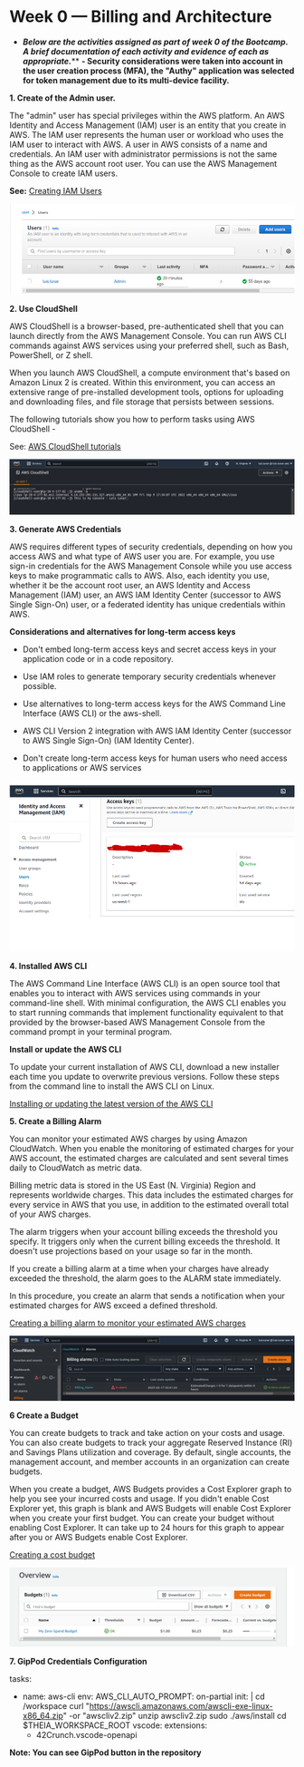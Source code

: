 # Week 0 — Billing and Architecture

 - ***Below are the activities assigned as part of week 0 of the Bootcamp. A brief documentation of each activity and evidence of each  as appropriate.*****
 **- Security considerations were taken into account in the user creation process (MFA), the "Authy" application was selected for token management due to its multi-device facility.**

 **1. Create of the Admin user.**

The "admin" user has special privileges within the AWS platform. An AWS Identity and Access Management (IAM) user is an entity that you create in AWS. The IAM user represents the human user or workload who uses the IAM user to interact with AWS. A user in AWS consists of a name and credentials. An IAM user with administrator permissions is not the same thing as the AWS account root user. You can use the AWS Management Console to create IAM users.

**See:** [Creating IAM Users](https://docs.aws.amazon.com/IAM/latest/UserGuide/id_users_create.html#id_users_create_console)

![Creating Userd Admin](https://github.com/llunarg/aws-bootcamp-cruddur-2023/blob/main/journal/assets/1%20Creation%20of%20the%20Admin%20user..png)

**2. Use CloudShell**

AWS CloudShell is a browser-based, pre-authenticated shell that you can launch directly from the AWS Management Console. You can run AWS CLI commands against AWS services using your preferred shell, such as Bash, PowerShell, or Z shell. 

When you launch AWS CloudShell, a compute environment that's based on Amazon Linux 2 is created. Within this environment, you can access an extensive range of pre-installed development tools, options for uploading and downloading files, and file storage that persists between sessions.

The following tutorials show you how to perform tasks using AWS CloudShell - 

See: [AWS CloudShell tutorials](https://docs.aws.amazon.com/cloudshell/latest/userguide/tutorials.html)

![Using my CloudShell](https://github.com/llunarg/aws-bootcamp-cruddur-2023/blob/main/journal/assets/2%20Use%20CloudShell.png)

**3. Generate AWS Credentials**

AWS requires different types of security credentials, depending on how you access AWS and what type of AWS user you are. For example, you use sign-in credentials for the AWS Management Console while you use access keys to make programmatic calls to AWS. Also, each identity you use, whether it be the account root user, an AWS Identity and Access Management (IAM) user, an AWS IAM Identity Center (successor to AWS Single Sign-On) user, or a federated identity has unique credentials within AWS.

**Considerations and alternatives for long-term access keys**

 - Don't embed long-term access keys and secret access keys in your
   application code or in a code repository.   
  
 - Use IAM roles to generate temporary security credentials whenever   
   possible. 
   
 - Use alternatives to long-term access keys for the AWS Command Line   
   Interface (AWS CLI) or the aws-shell.   
   
 - AWS CLI Version 2 integration with AWS IAM Identity Center (successor
   to AWS Single Sign-On) (IAM Identity Center).   
   
 - Don't create long-term access keys for human users who need access to
   applications or AWS services

![Access keys](https://github.com/llunarg/aws-bootcamp-cruddur-2023/blob/main/journal/assets/3%20Generate%20AWS%20Credentials.png)

**4. Installed AWS CLI**

The AWS Command Line Interface (AWS CLI) is an open source tool that enables you to interact with AWS services using commands in your command-line shell. With minimal configuration, the AWS CLI enables you to start running commands that implement functionality equivalent to that provided by the browser-based AWS Management Console from the command prompt in your terminal program.

**Install or update the AWS CLI**

To update your current installation of AWS CLI, download a new installer each time you update to overwrite previous versions. Follow these steps from the command line to install the AWS CLI on Linux.

[Installing or updating the latest version of the AWS CLI](https://docs.aws.amazon.com/cli/latest/userguide/getting-started-install.html)

**5. Create a Billing Alarm**

You can monitor your estimated AWS charges by using Amazon CloudWatch. When you enable the monitoring of estimated charges for your AWS account, the estimated charges are calculated and sent several times daily to CloudWatch as metric data.

Billing metric data is stored in the US East (N. Virginia) Region and represents worldwide charges. This data includes the estimated charges for every service in AWS that you use, in addition to the estimated overall total of your AWS charges.

The alarm triggers when your account billing exceeds the threshold you specify. It triggers only when the current billing exceeds the threshold. It doesn't use projections based on your usage so far in the month.

If you create a billing alarm at a time when your charges have already exceeded the threshold, the alarm goes to the ALARM state immediately.

In this procedure, you create an alarm that sends a notification when your estimated charges for AWS exceed a defined threshold.

[Creating a billing alarm to monitor your estimated AWS charges
](https://docs.aws.amazon.com/AmazonCloudWatch/latest/monitoring/monitor_estimated_charges_with_cloudwatch.html#creating_billing_alarm_with_wizard)

![My billing Alarm](https://github.com/llunarg/aws-bootcamp-cruddur-2023/blob/main/journal/assets/5%20Create%20a%20Billing%20Alarm.png)

**6 Create a Budget**

You can create budgets to track and take action on your costs and usage. You can also create budgets to track your aggregate Reserved Instance (RI) and Savings Plans utilization and coverage. By default, single accounts, the management account, and member accounts in an organization can create budgets.

When you create a budget, AWS Budgets provides a Cost Explorer graph to help you see your incurred costs and usage. If you didn't enable Cost Explorer yet, this graph is blank and AWS Budgets will enable Cost Explorer when you create your first budget. You can create your budget without enabling Cost Explorer. It can take up to 24 hours for this graph to appear after you or AWS Budgets enable Cost Explorer.

[Creating a cost budget](https://docs.aws.amazon.com/cost-management/latest/userguide/create-cost-budget.html)

![My budget](https://github.com/llunarg/aws-bootcamp-cruddur-2023/blob/main/journal/assets/6%20Create%20a%20Budget.png)

**7. GipPod Credentials Configuration**

tasks:
  - name: aws-cli
    env:
      AWS_CLI_AUTO_PROMPT: on-partial
    init: |
      cd /workspace
      curl "https://awscli.amazonaws.com/awscli-exe-linux-x86_64.zip" -or "awscliv2.zip"
      unzip awscliv2.zip
      sudo ./aws/install
      cd $THEIA_WORKSPACE_ROOT
vscode:
  extensions:
    - 42Crunch.vscode-openapi

**Note: You can see GipPod button in the repository**
